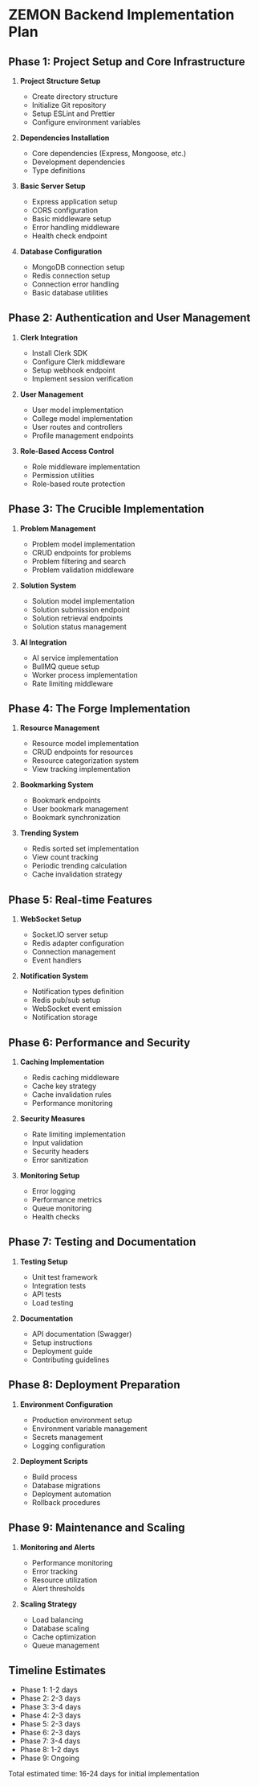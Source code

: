 # ZEMON Backend Implementation Plan

## Phase 1: Project Setup and Core Infrastructure

1. **Project Structure Setup**
   - Create directory structure
   - Initialize Git repository
   - Setup ESLint and Prettier
   - Configure environment variables

2. **Dependencies Installation**
   - Core dependencies (Express, Mongoose, etc.)
   - Development dependencies
   - Type definitions

3. **Basic Server Setup**
   - Express application setup
   - CORS configuration
   - Basic middleware setup
   - Error handling middleware
   - Health check endpoint

4. **Database Configuration**
   - MongoDB connection setup
   - Redis connection setup
   - Connection error handling
   - Basic database utilities

## Phase 2: Authentication and User Management

1. **Clerk Integration**
   - Install Clerk SDK
   - Configure Clerk middleware
   - Setup webhook endpoint
   - Implement session verification

2. **User Management**
   - User model implementation
   - College model implementation
   - User routes and controllers
   - Profile management endpoints

3. **Role-Based Access Control**
   - Role middleware implementation
   - Permission utilities
   - Role-based route protection

## Phase 3: The Crucible Implementation

1. **Problem Management**
   - Problem model implementation
   - CRUD endpoints for problems
   - Problem filtering and search
   - Problem validation middleware

2. **Solution System**
   - Solution model implementation
   - Solution submission endpoint
   - Solution retrieval endpoints
   - Solution status management

3. **AI Integration**
   - AI service implementation
   - BullMQ queue setup
   - Worker process implementation
   - Rate limiting middleware

## Phase 4: The Forge Implementation

1. **Resource Management**
   - Resource model implementation
   - CRUD endpoints for resources
   - Resource categorization system
   - View tracking implementation

2. **Bookmarking System**
   - Bookmark endpoints
   - User bookmark management
   - Bookmark synchronization

3. **Trending System**
   - Redis sorted set implementation
   - View count tracking
   - Periodic trending calculation
   - Cache invalidation strategy

## Phase 5: Real-time Features

1. **WebSocket Setup**
   - Socket.IO server setup
   - Redis adapter configuration
   - Connection management
   - Event handlers

2. **Notification System**
   - Notification types definition
   - Redis pub/sub setup
   - WebSocket event emission
   - Notification storage

## Phase 6: Performance and Security

1. **Caching Implementation**
   - Redis caching middleware
   - Cache key strategy
   - Cache invalidation rules
   - Performance monitoring

2. **Security Measures**
   - Rate limiting implementation
   - Input validation
   - Security headers
   - Error sanitization

3. **Monitoring Setup**
   - Error logging
   - Performance metrics
   - Queue monitoring
   - Health checks

## Phase 7: Testing and Documentation

1. **Testing Setup**
   - Unit test framework
   - Integration tests
   - API tests
   - Load testing

2. **Documentation**
   - API documentation (Swagger)
   - Setup instructions
   - Deployment guide
   - Contributing guidelines

## Phase 8: Deployment Preparation

1. **Environment Configuration**
   - Production environment setup
   - Environment variable management
   - Secrets management
   - Logging configuration

2. **Deployment Scripts**
   - Build process
   - Database migrations
   - Deployment automation
   - Rollback procedures

## Phase 9: Maintenance and Scaling

1. **Monitoring and Alerts**
   - Performance monitoring
   - Error tracking
   - Resource utilization
   - Alert thresholds

2. **Scaling Strategy**
   - Load balancing
   - Database scaling
   - Cache optimization
   - Queue management

## Timeline Estimates

- Phase 1: 1-2 days
- Phase 2: 2-3 days
- Phase 3: 3-4 days
- Phase 4: 2-3 days
- Phase 5: 2-3 days
- Phase 6: 2-3 days
- Phase 7: 3-4 days
- Phase 8: 1-2 days
- Phase 9: Ongoing

Total estimated time: 16-24 days for initial implementation 